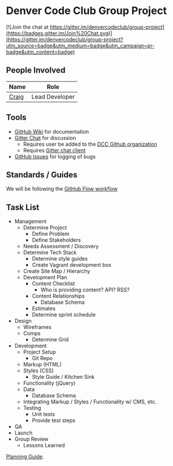 # Denver Code Club Group Project

[![Join the chat at https://gitter.im/denvercodeclub/group-project](https://badges.gitter.im/Join%20Chat.svg)](https://gitter.im/denvercodeclub/group-project?utm_source=badge&utm_medium=badge&utm_campaign=pr-badge&utm_content=badge)

## People Involved
| Name | Role |
|---------|---------|
| [Craig](http://github.com/cfree) | Lead Developer |

## Tools
- [GitHub Wiki](https://github.com/denvercodeclub/group-project/wiki) for documentation
- [Gitter Chat](https://gitter.im/denvercodeclub?utm_source=share-link&utm_medium=link&utm_campaign=share-link) for discussion
    - Requires user be added to the [DCC Github organization](http://github.com/denvercodeclub)
    - Requires [Gitter chat client](https://gitter.im)
- [GitHub Issues](https://github.com/denvercodeclub/group-project/issues) for logging of bugs

## Standards / Guides
We will be following the [GitHub Flow workflow](https://guides.github.com/introduction/flow/)

## Task List
- Management
    - Determine Project
        - Define Problem
        - Define Stakeholders
    - Needs Assessment / Discovery
    - Determine Tech Stack
        - Determine style guides
        - Create Vagrant development box
    - Create Site Map / Hierarchy
    - Development Plan
        - Content Checklist
            - Who is providing content? API? RSS?
        - Content Relationships
            - Database Schema
        - Estimates
        - Determine sprint schedule
- Design
    - Wireframes
    - Comps
        - Determine Grid
- Development
    - Project Setup
        - Git Repo
    - Markup (HTML)
    - Styles (CSS)
        - Style Guide / Kitchen Sink
    - Functionality (jQuery)
    - Data
        - Database Schema
    - Integrating Markup / Styles / Functionality w/ CMS, etc.
    - Testing
        - Unit tests
        - Provide test steps
- QA
- Launch
- Group Review
    - Lessons Learned

[Planning Guide](http://www.smashingmagazine.com/2011/06/09/a-comprehensive-website-planning-guide/).
